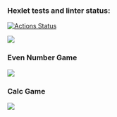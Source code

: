 ### Hexlet tests and linter status:
[![Actions Status](https://github.com/lisa000s/java-project-lvl1/workflows/hexlet-check/badge.svg)](https://github.com/lisa000s/java-project-lvl1/actions)

<a href="https://codeclimate.com/github/codeclimate/codeclimate/maintainability"><img src="https://api.codeclimate.com/v1/badges/a99a88d28ad37a79dbf6/maintainability" /></a>

### Even Number Game
<a href="https://asciinema.org/a/pKvBCHG5Zj6eyI5pw8lm2I7K7" target="_blank"><img src="https://asciinema.org/a/pKvBCHG5Zj6eyI5pw8lm2I7K7.svg" /></a>
### Calc Game
<a href="https://asciinema.org/a/vSn1PW5R6bQlJttSt2HGrATVe" target="_blank"><img src="https://asciinema.org/a/vSn1PW5R6bQlJttSt2HGrATVe.svg" /></a>
